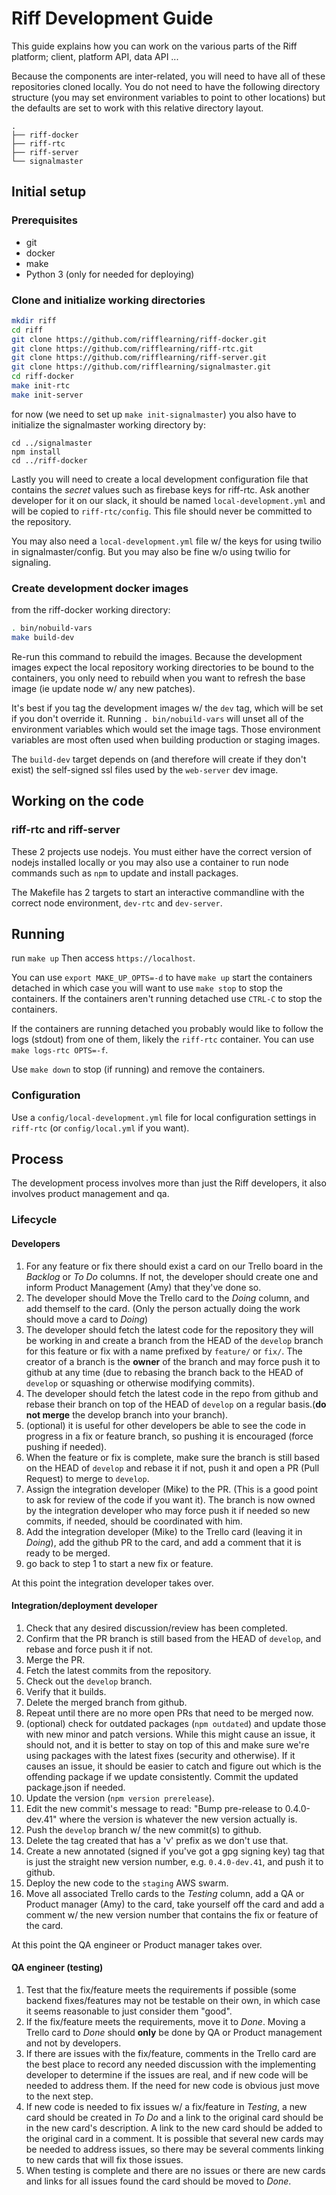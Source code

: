 # Riff Development Guide

This guide explains how you can work on the various parts of the Riff platform; client,
platform API, data API ...

Because the components are inter-related, you will need to have all of these repositories
cloned locally. You do not need to have the following directory structure (you may set
environment variables to point to other locations) but the defaults are set to work with
this relative directory layout.

```
.
├── riff-docker
├── riff-rtc
├── riff-server
└── signalmaster
```

## Initial setup

### Prerequisites

- git
- docker
- make
- Python 3 (only for needed for deploying)

### Clone and initialize working directories

```sh
mkdir riff
cd riff
git clone https://github.com/rifflearning/riff-docker.git
git clone https://github.com/rifflearning/riff-rtc.git
git clone https://github.com/rifflearning/riff-server.git
git clone https://github.com/rifflearning/signalmaster.git
cd riff-docker
make init-rtc
make init-server
```
for now (we need to set up `make init-signalmaster`)
you also have to initialize the signalmaster working directory by:
```
cd ../signalmaster
npm install
cd ../riff-docker
```

Lastly you will need to create a local development configuration file
that contains the _secret_ values such as firebase keys for riff-rtc.
Ask another developer for it on our slack, it should be named `local-development.yml`
and will be copied to `riff-rtc/config`. This file should never be
committed to the repository.

You may also need a `local-development.yml` file w/ the keys for using twilio
in signalmaster/config. But you may also be fine w/o using twilio for signaling.

### Create development docker images

from the riff-docker working directory:

```sh
. bin/nobuild-vars
make build-dev
```

Re-run this command to rebuild the images. Because the development images expect
the local repository working directories to be bound to the containers, you only
need to rebuild when you want to refresh the base image (ie update node w/ any new
patches).

It's best if you tag the development images w/ the `dev` tag, which will be set if
you don't override it. Running `. bin/nobuild-vars` will unset all of the environment
variables which would set the image tags. Those environment variables are most often
used when building production or staging images.

The `build-dev` target depends on (and therefore will create if they don't exist)
the self-signed ssl files used by the `web-server` dev image.

## Working on the code

### riff-rtc and riff-server

These 2 projects use nodejs. You must either have the correct version of nodejs
installed locally or you may also use a container to run node commands such as
`npm` to update and install packages.

The Makefile has 2 targets to start an interactive commandline with the correct
node environment, `dev-rtc` and `dev-server`.


## Running

run `make up` Then access `https://localhost`.

You can use `export MAKE_UP_OPTS=-d` to have `make up` start the containers
detached in which case you will want to use `make stop` to stop the containers.
If the containers aren't running detached use `CTRL-C` to stop the containers.

If the containers are running detached you probably would like to follow the
logs (stdout) from one of them, likely the `riff-rtc` container. You can use
`make logs-rtc OPTS=-f`.

Use `make down` to stop (if running) and remove the containers.

### Configuration

Use a `config/local-development.yml` file for local configuration settings in
`riff-rtc` (or `config/local.yml` if you want).


## Process ##

The development process involves more than just the Riff developers, it also involves
product management and qa.

### Lifecycle

#### Developers

1. For any feature or fix there should exist a card on our Trello board in the _Backlog_ or
   _To Do_ columns. If not, the developer should create one and inform Product Management (Amy)
   that they've done so.
1. The developer should Move the Trello card to the _Doing_ column, and add themself to the card.
   (Only the person actually doing the work should move a card to _Doing_)
1. The developer should fetch the latest code for the repository they will be working in and
   create a branch from the HEAD of the `develop` branch for this feature or fix with a name
   prefixed by `feature/` or `fix/`. 
   The creator of a branch is the **owner** of the branch and may force push it to github at
   any time (due to rebasing the branch back to the HEAD of `develop` or squashing or otherwise
   modifying commits).
1. The developer should fetch the latest code in the repo from github and rebase their branch
   on top of the HEAD of `develop` on a regular basis.(**do not merge** the develop branch into
   your branch).
1. (optional) it is useful for other developers be able to see the code in progress in a fix or
   feature branch, so pushing it is encouraged (force pushing if needed).
1. When the feature or fix is complete, make sure the branch is still based on the HEAD of
   `develop` and rebase it if not, push it and open a PR (Pull Request) to merge to `develop`.
1. Assign the integration developer (Mike) to the PR. (This is a good point to ask for review
   of the code if you want it). The branch is now owned by the integration developer who may
   force push it if needed so new commits, if needed, should be coordinated with him.
1. Add the integration developer (Mike) to the Trello card (leaving it in _Doing_), add the
   github PR to the card, and add a comment that it is ready to be merged.
1. go back to step 1 to start a new fix or feature.

At this point the integration developer takes over.

#### Integration/deployment developer

1. Check that any desired discussion/review has been completed.
1. Confirm that the PR branch is still based from the HEAD of `develop`, and rebase and
   force push it if not.
1. Merge the PR.
1. Fetch the latest commits from the repository.
1. Check out the `develop` branch.
1. Verify that it builds.
1. Delete the merged branch from github.
1. Repeat until there are no more open PRs that need to be merged now.
1. (optional) check for outdated packages (`npm outdated`) and update those with new minor
   and patch versions. While this might cause an issue, it should not, and it is better to
   stay on top of this and make sure we're using packages with the latest fixes (security
   and otherwise). If it causes an issue, it should be easier to catch and figure out which
   is the offending package if we update consistently. Commit the updated package.json if
   needed.
1. Update the version (`npm version prerelease`).
1. Edit the new commit's message to read: "Bump pre-release to 0.4.0-dev.41" where the version
   is whatever the new version actually is.
1. Push the `develop` branch w/ the new commit(s) to github.
1. Delete the tag created that has a 'v' prefix as we don't use that.
1. Create a new annotated (signed if you've got a gpg signing key) tag that is just the straight
   new version number, e.g. `0.4.0-dev.41`, and push it to github.
1. Deploy the new code to the `staging` AWS swarm.
1. Move all associated Trello cards to the _Testing_ column, add a QA or Product manager (Amy)
   to the card, take yourself off the card and add a comment w/ the new version number that
   contains the fix or feature of the card.

At this point the QA engineer or Product manager takes over.

#### QA engineer (testing)

1. Test that the fix/feature meets the requirements if possible (some backend fixes/features may
   not be testable on their own, in which case it seems reasonable to just consider them "good".
1. If the fix/feature meets the requirements, move it to _Done_. Moving a Trello card to _Done_
   should **only** be done by QA or Product management and not by developers.
1. If there are issues with the fix/feature, comments in the Trello card are the best place to
   record any needed discussion with the implementing developer to determine if the issues are
   real, and if new code will be needed to address them. If the need for new code is obvious
   just move to the next step.
1. If new code is needed to fix issues w/ a fix/feature in _Testing_, a new card should be created
   in _To Do_ and a link to the original card should be in the new card's description. A link to
   the new card should be added to the original card in a comment. It is possible that several new
   cards may be needed to address issues, so there may be several comments linking to new cards
   that will fix those issues.
1. When testing is complete and there are no issues or there are new cards and links for all
   issues found the card should be moved to _Done_.

<!-- Amy wanted something about making sure that product management got the chance to prioritize
     but found this to be confusing, so I'm leaving it, but commenting it out. -mjl
It should also be noted that sometimes testing uncovers new functionality/behavior that could
be desireable. This new functionality/behavior could reasonably be considered not a bug in the
initial implementation but an enhancement. These should be treated as new features by the QA
engineer and a card in Trello created and put in the _Backlog_ for prioritization by the product
manager.
-->